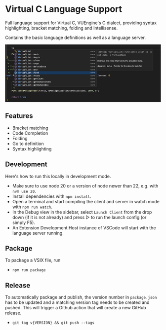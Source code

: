 # Virtual C Language Support

Full language support for Virtual C, VUEngine's C dialect, providing syntax highlighting, bracket matching, folding and Intellisense.

Contains the basic language definitions as well as a language server.

![](screenshot.png?raw=true)

## Features

- Bracket matching
- Code Completion
- Folding
- Go to definition
- Syntax highlighting

## Development

Here's how to run this locally in development mode.

- Make sure to use node 20 or a version of node newer than 22, e.g. with `nvm use 20`.
- Install dependencies with `npm install`.
- Open a terminal and start compiling the client and server in watch mode with `npm run watch`.
- In the Debug view in the sidebar, select `Launch Client` from the drop down (if it is not already) and press ▷ to run the launch config (or simply F5).
- An Extension Development Host instance of VSCode will start with the language server running.

## Package

To package a VSIX file, run

- `npm run package`

## Release

To automatically package and publish, the version number in `package.json` has to be updated and a matching version tag needs to be created and pushed. This will trigger a Github action that will create a new GitHub release.

- `git tag v{VERSION} && git push --tags`
